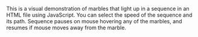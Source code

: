 This is a visual demonstration of marbles that light up in a sequence in an HTML file using JavaScript.
You can select the speed of the sequence and its path.
Sequence pauses on mouse hovering any of the marbles, and resumes if mouse moves away from the marble.
